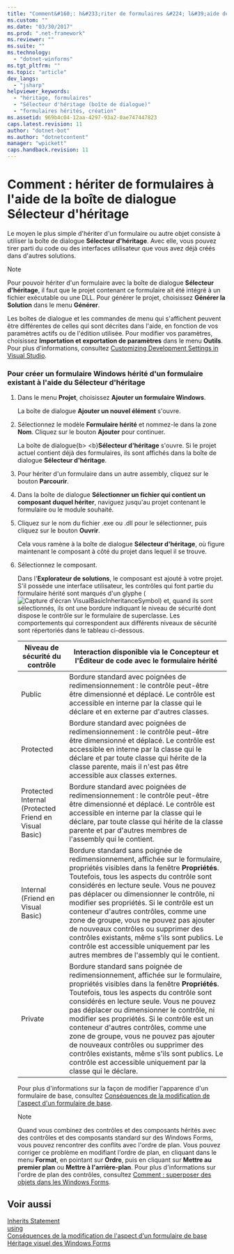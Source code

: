 ```yaml
---
title: "Comment&#160;: h&#233;riter de formulaires &#224; l&#39;aide de la bo&#238;te de dialogue S&#233;lecteur d&#39;h&#233;ritage | Microsoft Docs"
ms.custom: ""
ms.date: "03/30/2017"
ms.prod: ".net-framework"
ms.reviewer: ""
ms.suite: ""
ms.technology: 
  - "dotnet-winforms"
ms.tgt_pltfrm: ""
ms.topic: "article"
dev_langs: 
  - "jsharp"
helpviewer_keywords: 
  - "héritage, formulaires"
  - "Sélecteur d'héritage (boîte de dialogue)"
  - "formulaires hérités, création"
ms.assetid: 969b4c04-12aa-4297-93a2-0ae747447823
caps.latest.revision: 11
author: "dotnet-bot"
ms.author: "dotnetcontent"
manager: "wpickett"
caps.handback.revision: 11
---
```

# Comment&#160;: h&#233;riter de formulaires &#224; l&#39;aide de la bo&#238;te de dialogue S&#233;lecteur d&#39;h&#233;ritage
Le moyen le plus simple d'hériter d'un formulaire ou autre objet consiste à utiliser la boîte de dialogue **Sélecteur d'héritage**.  Avec elle, vous pouvez tirer parti du code ou des interfaces utilisateur que vous avez déjà créés dans d'autres solutions.  
  
> [!NOTE]
>  Pour pouvoir hériter d'un formulaire avec la boîte de dialogue **Sélecteur d'héritage**, il faut que le projet contenant ce formulaire ait été intégré à un fichier exécutable ou une DLL.  Pour générer le projet, choisissez **Générer la Solution** dans le menu **Générer**.  
>   
>  Les boîtes de dialogue et les commandes de menu qui s'affichent peuvent être différentes de celles qui sont décrites dans l'aide, en fonction de vos paramètres actifs ou de l'édition utilisée.  Pour modifier vos paramètres, choisissez **Importation et exportation de paramètres** dans le menu **Outils**.  Pour plus d'informations, consultez [Customizing Development Settings in Visual Studio](http://msdn.microsoft.com/fr-fr/22c4debb-4e31-47a8-8f19-16f328d7dcd3).  
  
### Pour créer un formulaire Windows hérité d'un formulaire existant à l'aide du Sélecteur d'héritage  
  
1.  Dans le menu **Projet**, choisissez **Ajouter un formulaire Windows**.  
  
     La boîte de dialogue **Ajouter un nouvel élément**  s'ouvre.  
  
2.  Sélectionnez le modèle **Formulaire hérité** et nommez\-le dans la zone **Nom**.  Cliquez sur le bouton **Ajouter** pour continuer.  
  
     La boîte de dialogue{b\> \<b}**Sélecteur d'héritage** s'ouvre.  Si le projet actuel contient déjà des formulaires, ils sont affichés dans la boîte de dialogue **Sélecteur d'héritage**.  
  
3.  Pour hériter d'un formulaire dans un autre assembly, cliquez sur le bouton **Parcourir**.  
  
4.  Dans la boîte de dialogue **Sélectionner un fichier qui contient un composant duquel hériter**, naviguez jusqu'au projet contenant le formulaire ou le module souhaité.  
  
5.  Cliquez sur le nom du fichier .exe ou .dll pour le sélectionner, puis cliquez sur le bouton **Ouvrir**.  
  
     Cela vous ramène à la boîte de dialogue **Sélecteur d'héritage**, où figure maintenant le composant à côté du projet dans lequel il se trouve.  
  
6.  Sélectionnez le composant.  
  
     Dans l'**Explorateur de solutions**, le composant est ajouté à votre projet.  S'il possède une interface utilisateur, les contrôles qui font partie du formulaire hérité sont marqués d'un glyphe \(![Capture d'écran VisualBasicInheritanceSymbol](../../../../docs/framework/winforms/advanced/media/vbinheritanceglyph.png "vbInheritanceGlyph")\) et, quand ils sont sélectionnés, ils ont une bordure indiquant le niveau de sécurité dont dispose le contrôle sur le formulaire de superclasse.  Les comportements qui correspondent aux différents niveaux de sécurité sont répertoriés dans le tableau ci\-dessous.  
  
    |Niveau de sécurité du contrôle|Interaction disponible via le Concepteur et l'Éditeur de code avec le formulaire hérité|  
    |------------------------------------|---------------------------------------------------------------------------------------------|  
    |Public|Bordure standard avec poignées de redimensionnement : le contrôle peut\-être être dimensionné et déplacé.  Le contrôle est accessible en interne par la classe qui le déclare et en externe par d'autres classes.|  
    |Protected|Bordure standard avec poignées de redimensionnement : le contrôle peut\-être être dimensionné et déplacé.  Le contrôle est accessible en interne par la classe qui le déclare et par toute classe qui hérite de la classe parente, mais il n'est pas être accessible aux classes externes.|  
    |Protected Internal \(Protected Friend en Visual Basic\)|Bordure standard avec poignées de redimensionnement : le contrôle peut\-être être dimensionné et déplacé.  Le contrôle est accessible en interne par la classe qui le déclare, par toute classe qui hérite de la classe parente et par d'autres membres de l'assembly qui le contient.|  
    |Internal \(Friend en Visual Basic\)|Bordure standard sans poignée de redimensionnement, affichée sur le formulaire, propriétés visibles dans la fenêtre **Propriétés**.  Toutefois, tous les aspects du contrôle sont considérés en lecture seule.  Vous ne pouvez pas déplacer ou dimensionner le contrôle, ni modifier ses propriétés.  Si le contrôle est un conteneur d'autres contrôles, comme une zone de groupe, vous ne pouvez pas ajouter de nouveaux contrôles ou supprimer des contrôles existants, même s'ils sont publics.  Le contrôle est accessible uniquement par les autres membres de l'assembly qui le contient.|  
    |Private|Bordure standard sans poignée de redimensionnement, affichée sur le formulaire, propriétés visibles dans la fenêtre **Propriétés**.  Toutefois, tous les aspects du contrôle sont considérés en lecture seule.  Vous ne pouvez pas déplacer ou dimensionner le contrôle, ni modifier ses propriétés.  Si le contrôle est un conteneur d'autres contrôles, comme une zone de groupe, vous ne pouvez pas ajouter de nouveaux contrôles ou supprimer des contrôles existants, même s'ils sont publics.  Le contrôle est accessible uniquement par la classe qui le déclare.|  
  
     Pour plus d'informations sur la façon de modifier l'apparence d'un formulaire de base, consultez [Conséquences de la modification de l'aspect d'un formulaire de base](../../../../docs/framework/winforms/advanced/effects-of-modifying-base-form-appearance.md).  
  
    > [!NOTE]
    >  Quand vous combinez des contrôles et des composants hérités avec des contrôles et des composants standard sur des Windows Forms, vous pouvez rencontrer des conflits avec l'ordre de plan.  Vous pouvez corriger ce problème en modifiant l'ordre de plan, en cliquant dans le menu **Format**, en pointant sur **Ordre**, puis en cliquant sur **Mettre au premier plan** ou **Mettre à l'arrière\-plan**.  Pour plus d'informations sur l'ordre de plan des contrôles, consultez [Comment : superposer des objets dans les Windows Forms](../../../../docs/framework/winforms/controls/how-to-layer-objects-on-windows-forms.md).  
  
## Voir aussi  
 [Inherits Statement](../../../../ocs/visual-basic/language-reference/statements/inherits-statement.md)   
 [using](../Topic/using%20\(C%23%20Reference\).md)   
 [Conséquences de la modification de l'aspect d'un formulaire de base](../../../../docs/framework/winforms/advanced/effects-of-modifying-base-form-appearance.md)   
 [Héritage visuel des Windows Forms](../../../../docs/framework/winforms/advanced/windows-forms-visual-inheritance.md)